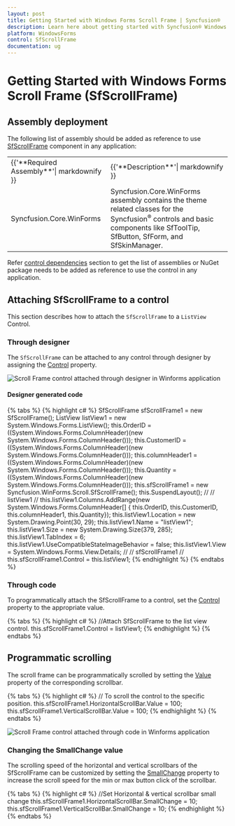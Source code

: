 ```yaml
---
layout: post
title: Getting Started with Windows Forms Scroll Frame | Syncfusion®
description: Learn here about getting started with Syncfusion® Windows Forms Scroll Frame (SfScrollFrame) control, its elements and more details.
platform: WindowsForms
control: SfScrollFrame
documentation: ug
---
```


# Getting Started with Windows Forms Scroll Frame (SfScrollFrame)

## Assembly deployment

The following list of assembly should be added as reference to use [SfScrollFrame](https://help.syncfusion.com/cr/windowsforms/Syncfusion.WinForms.Controls.SfScrollFrame.html) component in any application:

<table>
<tr>
<td>
{{'**Required Assembly**'| markdownify }}
</td>
<td>
{{'**Description**'| markdownify }}
</td>
</tr>
<tr>
<td>
Syncfusion.Core.WinForms
</td>
<td>
Syncfusion.Core.WinForms assembly contains the theme related classes for the Syncfusion<sup>®</sup> controls and basic components like SfToolTip, SfButton, SfForm, and SfSkinManager.
</td>
</tr>
</table>

Refer [control dependencies](https://help.syncfusion.com/windowsforms/control-dependencies#sfscrollframe) section to get the list of assemblies or NuGet package needs to be added as reference to use the control in any application. 

## Attaching SfScrollFrame to a control

This section describes how to attach the `SfScrollFrame` to a `ListView` Control.

### Through designer

The `SfScrollFrame` can be attached to any control through designer by assigning the [Control](https://help.syncfusion.com/cr/windowsforms/Syncfusion.WinForms.Controls.SfScrollFrame.html#Syncfusion_WinForms_Controls_SfScrollFrame_Control) property.

![Scroll Frame control attached through designer in Winforms application](sfscrollframe_images/winforms-scroll-frame-attached-through-designer.jpg)

#### Designer generated code

{% tabs %}
{% highlight c# %}
SfScrollFrame sfScrollFrame1 = new SfScrollFrame();
ListView listView1 = new System.Windows.Forms.ListView(); 
 this.OrderID = ((System.Windows.Forms.ColumnHeader)(new System.Windows.Forms.ColumnHeader()));
this.CustomerID = ((System.Windows.Forms.ColumnHeader)(new System.Windows.Forms.ColumnHeader()));
this.columnHeader1 = ((System.Windows.Forms.ColumnHeader)(new System.Windows.Forms.ColumnHeader()));
this.Quantity = ((System.Windows.Forms.ColumnHeader)(new System.Windows.Forms.ColumnHeader()));
this.sfScrollFrame1 = new Syncfusion.WinForms.Scroll.SfScrollFrame();
this.SuspendLayout();
// 
// listView1
// 
this.listView1.Columns.AddRange(new System.Windows.Forms.ColumnHeader[] {
this.OrderID,
this.CustomerID,
this.columnHeader1,
this.Quantity});
this.listView1.Location = new System.Drawing.Point(30, 29);
this.listView1.Name = "listView1";
this.listView1.Size = new System.Drawing.Size(379, 285);
this.listView1.TabIndex = 6;
this.listView1.UseCompatibleStateImageBehavior = false;
this.listView1.View = System.Windows.Forms.View.Details;
// 
// sfScrollFrame1
// 
this.sfScrollFrame1.Control = this.listView1;
{% endhighlight %}
{% endtabs %}

### Through code

To programmatically attach the SfScrollFrame to a control, set the [Control](https://help.syncfusion.com/cr/windowsforms/Syncfusion.WinForms.Controls.SfScrollFrame.html#Syncfusion_WinForms_Controls_SfScrollFrame_Control) property to the appropriate value. 

{% tabs %}
{% highlight c# %}
//Attach SfScrollFrame to the list view control.
this.sfScrollFrame1.Control = listView1;
{% endhighlight %}
{% endtabs %}

## Programmatic scrolling

The scroll frame can be programmatically scrolled by setting the [Value](https://help.syncfusion.com/cr/windowsforms/Syncfusion.WinForms.Controls.ScrollProperties.html#Syncfusion_WinForms_Controls_ScrollProperties_Value) property of the corresponding scrollbar.  

{% tabs %}
{% highlight c# %}
// To scroll the control to the specific position.
this.sfScrollFrame1.HorizontalScrollBar.Value = 100;
this.sfScrollFrame1.VerticalScrollBar.Value = 100;
{% endhighlight %}
{% endtabs %}

![Scroll Frame control attached through code in Winforms application](sfscrollframe_images/winforms-scroll-frame-attached-throug-code.jpg)

### Changing the SmallChange value

The scrolling speed of the horizontal and vertical scrollbars of the SfScrollFrame can be customized by setting the [SmallChange](https://help.syncfusion.com/cr/windowsforms/Syncfusion.WinForms.Controls.ScrollProperties.html#Syncfusion_WinForms_Controls_ScrollProperties_SmallChange) property to increase the scroll speed for the min or max button click of the scrollbar.

{% tabs %}
{% highlight c# %}
//Set Horizontal & vertical scrollbar small change
this.sfScrollFrame1.HorizontalScrollBar.SmallChange = 10;
this.sfScrollFrame1.VerticalScrollBar.SmallChange = 10;
{% endhighlight %}
{% endtabs %}
